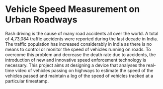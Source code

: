# Vehicle Speed Measurement on Urban Roadways
Rash driving is the cause of many road accidents all over the world. A total of 4,73,084 traffic accidents were reported during 
the last decade in India. The traffic population has increased considerably in India as there is no means to control or monitor 
the speed of vehicles running on roads. To overcome this problem and decrease the death rate due to accidents, the introduction 
of new and innovative speed enforcement technology is necessary.
         This project aims at designing a device that analyses the real-time video of vehicles passing on highways to estimate 
the speed of the vehicles passed and maintain a log of the speed of vehicles tracked at a particular timestamp.
